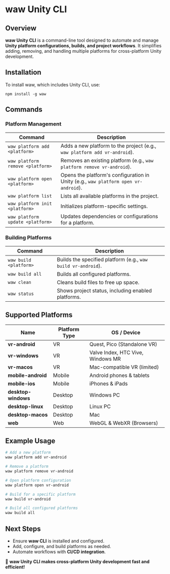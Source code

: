 # waw Unity CLI

## Overview

**waw Unity CLI** is a command-line tool designed to automate and manage **Unity platform configurations, builds, and project workflows**. It simplifies adding, removing, and handling multiple platforms for cross-platform Unity development.

## Installation

To install waw, which includes Unity CLI, use:

```
npm install -g waw
```

## Commands

### **Platform Management**

| Command                          | Description                                                                         |
| -------------------------------- | ----------------------------------------------------------------------------------- |
| `waw platform add <platform>`    | Adds a new platform to the project (e.g., `waw platform add vr-android`).           |
| `waw platform remove <platform>` | Removes an existing platform (e.g., `waw platform remove vr-android`).              |
| `waw platform open <platform>`   | Opens the platform's configuration in Unity (e.g., `waw platform open vr-android`). |
| `waw platform list`              | Lists all available platforms in the project.                                       |
| `waw platform init <platform>`   | Initializes platform-specific settings.                                             |
| `waw platform update <platform>` | Updates dependencies or configurations for a platform.                              |

### **Building Platforms**

| Command                | Description                                                   |
| ---------------------- | ------------------------------------------------------------- |
| `waw build <platform>` | Builds the specified platform (e.g., `waw build vr-android`). |
| `waw build all`        | Builds all configured platforms.                              |
| `waw clean`            | Cleans build files to free up space.                          |
| `waw status`           | Shows project status, including enabled platforms.            |

## Supported Platforms

| Name                | Platform Type | OS / Device                       |
| ------------------- | ------------- | --------------------------------- |
| **vr-android**      | VR            | Quest, Pico (Standalone VR)       |
| **vr-windows**      | VR            | Valve Index, HTC Vive, Windows MR |
| **vr-macos**        | VR            | Mac-compatible VR (limited)       |
| **mobile-android**  | Mobile        | Android phones & tablets          |
| **mobile-ios**      | Mobile        | iPhones & iPads                   |
| **desktop-windows** | Desktop       | Windows PC                        |
| **desktop-linux**   | Desktop       | Linux PC                          |
| **desktop-macos**   | Desktop       | Mac                               |
| **web**             | Web           | WebGL & WebXR (Browsers)          |

## Example Usage

```sh
# Add a new platform
waw platform add vr-android

# Remove a platform
waw platform remove vr-android

# Open platform configuration
waw platform open vr-android

# Build for a specific platform
waw build vr-android

# Build all configured platforms
waw build all
```

## Next Steps

- Ensure **waw CLI** is installed and configured.
- Add, configure, and build platforms as needed.
- Automate workflows with **CI/CD integration**.

🚀 **waw Unity CLI makes cross-platform Unity development fast and efficient!**

